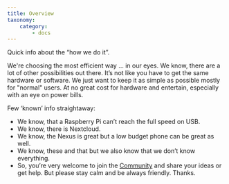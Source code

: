 ```yaml
---
title: Overview
taxonomy:
    category:
        - docs
---
```


Quick info about the “how we do it”.

We're choosing the most efficient way ... in our eyes. We know, there are a lot of other possibilities out there. It’s not like you have to get the same hardware or software. We just want to keep it as simple as possible mostly for "normal" users. At no great cost for hardware and entertain, especially with an eye on power bills.

Few ‘known’ info straightaway:

* We know, that a Raspberry Pi can’t reach the full speed on USB.
* We know, there is Nextcloud.
* We know, the Nexus is great but a low budget phone can be great as well.
* We know, these and that but we also know that we don’t know everything.
* So, you’re very welcome to join the [Community](https://forum.pwoss.xyz/) and share your ideas or get help. But please stay calm and be always friendly. Thanks.

